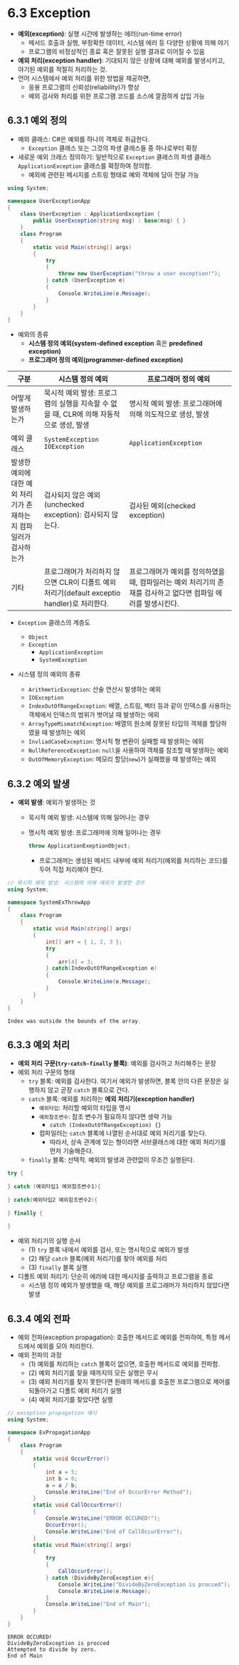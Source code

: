 # 6.3 Exception

- **예외(exception)**: 실행 시간에 발생하는 에러(run-time error)
  - 메서드 호출과 실행, 부정확한 데이터, 시스템 에러 등 다양한 상황에 의해 야기
  - 프로그램의 비정상적인 종료 혹은 잘못된 실행 결과로 이어질 수 있음
- **예외 처리(exception handler)**: 기대되지 않은 상황에 대해 예외를 발생시키고, 야기된 예외를 적절히 처리하는 것.
- 언어 시스템에서 예외 처리를 위한 방법을 제공하면,
  - 응용 프로그램의 신뢰성(reliability)가 향상
  - 예외 검사와 처리를 위한 프로그램 코드를 소스에 깔끔하게 삽입 가능



## 6.3.1 예외 정의

- 예외 클래스: C#은 예외를 하나의 객체로 취급한다.
  - `Exception` 클래스 또는 그것의 파생 클래스들 중 하나로부터 확장
- 새로운 예외 크래스 정의하기: 일반적으로 `Exception` 클래스의 파생 클래스 `ApplicationException` 클래스를 확장하여 정의함.
  - 예외에 관련된 메시지를 스트링 형태로 예외 객체에 담아 전달 가능

```c#
using System;

namespace UserExceptionApp
{
    class UserException : ApplicationException {
        public UserException(string msg) : base(msg) { }
    }
    class Program
    {
        static void Main(string[] args)
        {
            try
            {
                throw new UserException("throw a user exception!");
            } catch (UserException e)
            {
                Console.WriteLine(e.Message);
            }
        }
    }
}

```



- 예외의 종류
  - **시스템 정의 예외(system-defined exception** 혹은 **predefined exception)**
  - **프로그래머 정의 예외(programmer-defined exception)**

| 구분                                                         | 시스템 정의 예외                                             | 프로그래머 정의 예외                                         |
| ------------------------------------------------------------ | ------------------------------------------------------------ | ------------------------------------------------------------ |
| 어떻게 발생하는가                                            | 묵시적 예외 발생: 프로그램의 실행을 지속할 수 없을 때, CLR에 의해 자동적으로 생성, 발생 | 명시적 예외 발생: 프로그래머에 의해 의도적으로 생성, 발생    |
| 예외 클래스                                                  | `SystemException`<br />`IOException`                         | `ApplicationException`                                       |
| 발생한 예외에 대한 예외 처리기가 존재하는지 컴파일러가 검사하는가 | 검사되지 않은 예외(unchecked exception): 검사되지 않는다.    | 검사된 예외(checked exception)                               |
| 기타                                                         | 프로그래머가 처리하지 않으면 CLR이 디폴트 예외 처리기(default exceptio handler)로 처리한다. | 프로그래머가 예외를 정의하였을 때, 컴파일러는 예외 처리기의 존재를 검사하고 없다면 컴파일 에러를 발생시킨다. |

- `Exception` 클래스의 계층도
  - `Object`
  - `Exception`
    - `ApplicationException`
    - `SystemException`

- 시스템 정의 예외의 종류
  - `ArithmeticException`: 산술 연산시 발생하는 예외
  - `IOException`
  - `IndexOutOfRangeException`: 배열, 스트링, 벡터 등과 같이 인덱스를 사용하는 객체에서 인덱스의 범위가 벗어날 때 발생하는 에외
  - `ArrayTypeMismatchException`: 배열의 원소에 잘못된 타입의 객체를 할당하였을 때 발생하는 예외
  - `InvliadCaseException`: 명시적 형 변환이 실패할 때 발생하는 에외
  - `NullReferenceException`: `null`을 사용하여 객체를 참조할 때 발생하는 예외
  - `OutOfMemoryException`: 메모리 할당(`new`)가 실패했을 때 발생하는 예외



## 6.3.2 예외 발생

- **예외 발생**: 예외가 발생하는 것

  - 묵시적 예외 발생: 시스템에 의해 일어나는 경우

  - 명시적 예외 발생: 프로그래머에 의해 일어나는 경우

    ```c#
    throw ApplicationExeptionObject;
    ```

    - 프로그래머는 생성된 메서드 내부에 예외 처리기(예외를 처리하는 코드)를 두어 직접 처리해야 한다.

```c#
// 묵시적 예외 발생: 시스템에 의해 예외가 발생한 경우
using System;

namespace SystemExThrowApp
{
    class Program
    {
        static void Main(string[] args)
        {
            int[] arr = { 1, 2, 3 };
            try
            {
                arr[4] = 3;
            } catch(IndexOutOfRangeException e)
            {
                Console.WriteLine(e.Message);
            }
        }
    }
}

```

```c#
Index was outside the bounds of the array.
```



## 6.3.3 예외 처리

- **예외 처리 구문(`try-catch-finally` 블록)**: 예외를 검사하고 처리해주는 문장
- 예외 처리 구문의 형태
  - `try`  블록: 예외를 검사한다. 여기서 예외가 발생하면, 블록 안의 다른 문장은 실행하지 않고 곧장 `catch` 블록으로 간다.
  - `catch` 블록: 예외를 처리하는 **예외 처리기(exception handler)**
    - `예외타입`: 처리할 예외의 타입을 명시
    - `예외참조변수`: 참조 변수가 필요하지 않다면 생략 가능
      - `catch (IndexOutOfRangeException) {}`
    - 컴파일러는 `catch` 블록에 나열된 순서대로 예외 처리기를 찾는다.
      - 따라서, 상속 관계에 있는 형이라면 서브클래스에 대한 예외 처리기를 먼저 기술해준다.
  - `finally` 블록: 선택적. 예외의 발생과 관련없이 무조건 실행된다.

```c#
try {
    
} catch (예외타입1 예외참조변수1){
    
} catch(예외타입2 예외참조변수2){
    
} finally {
    
}
```

- 예외 처리기의 실행 순서
  - (1) `try` 블록 내에서 예외를 검사, 또는 명시적으로 예외가 발생
  - (2) 해당 `catch` 블록(예외 처리기)를 찾아 예외를 처리
  - (3) `finally` 블록 실행
- 디폴트 예외 처리기: 단순히 에러에 대한 메시지를 출력하고 프로그램을 종료
  - 시스템 정의 예외가 발생했을 때, 해당 예외를 프로그래머가 처리하지 않았다면 발생



## 6.3.4 예외 전파

- 예외 전파(exception propagation): 호출한 메서드로 예외를 전파하여, 특정 메서드에서 예외를 모아 처리한다.
- 예외 전파의 과정
  - (1) 예외를 처리하는 `catch` 블록이 없으면, 호출한 메서드로 예외를 전파함.
  - (2) 예외 처리기를 찾을 때까지의 모든 실행은 무시
  - (3) 예외 처리기를 찾지 못한다면 원래의 메서드를 호출한 프로그램으로 제어를 되돌아가고 디폴트 예외 처리기 실행
  - (4) 예외 처리기를 찾았다면 실행

```c#
// exception propagation 예시
using System;

namespace ExPropagationApp
{
    class Program
    {
        static void OccurError()
        {
            int a = 5;
            int b = 0;
            a = a / b;
            Console.WriteLine("End of OccurError Method");
        }
        static void CallOccurError()
        {
            Console.WriteLine("ERROR OCCURED!");
            OccurError();
            Console.WriteLine("End of CallOccurError");
        }
        static void Main(string[] args)
        {
            try
            {
                CallOccurError();
            } catch (DivideByZeroException e){
                Console.WriteLine("DivideByZeroException is procced");
                Console.WriteLine(e.Message);
            }
            Console.WriteLine("End of Main");
        }
    }
}

```

```
ERROR OCCURED!
DivideByZeroException is procced
Attempted to divide by zero.
End of Main
```

